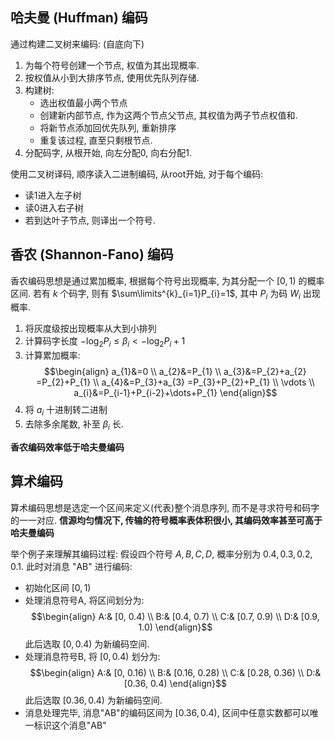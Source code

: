 ## 哈夫曼 (Huffman) 编码

通过构建二叉树来编码: (自底向下)
1. 为每个符号创建一个节点, 权值为其出现概率.
2. 按权值从小到大排序节点, 使用优先队列存储.
3. 构建树:
	- 选出权值最小两个节点
	- 创建新内部节点, 作为这两个节点父节点, 其权值为两子节点权值和.
	- 将新节点添加回优先队列, 重新排序
	- 重复该过程, 直至只剩根节点.
4. 分配码字, 从根开始, 向左分配0, 向右分配1.

使用二叉树译码, 顺序读入二进制编码, 从root开始, 对于每个编码:
- 读1进入左子树
- 读0进入右子树
- 若到达叶子节点, 则译出一个符号.

## 香农 (Shannon-Fano) 编码

香农编码思想是通过累加概率, 根据每个符号出现概率, 为其分配一个 $[0,1)$ 的概率区间. 若有 $k$ 个码字, 则有 $\sum\limits^{k}_{i=1}P_{i}=1$, 其中 $P_{i}$ 为码 $W_{i}$ 出现概率.

1. 将灰度级按出现概率从大到小排列
2. 计算码字长度 $-\log_{2}P_{i} \le \beta_{i}<-\log_{2}P_{i}+1$
3. 计算累加概率: $$\begin{align}
a_{1}&=0 \\
a_{2}&=P_{1} \\
a_{3}&=P_{2}+a_{2} =P_{2}+P_{1} \\
a_{4}&=P_{3}+a_{3} =P_{3}+P_{2}+P_{1} \\
\vdots \\
a_{i}&=P_{i-1}+P_{i-2}+\dots+P_{1}
\end{align}$$
4. 将 $a_{i}$ 十进制转二进制
5. 去除多余尾数, 补至 $\beta_{i}$ 长.

**香农编码效率低于哈夫曼编码**

## 算术编码

算术编码思想是选定一个区间来定义(代表)整个消息序列, 而不是寻求符号和码字的一一对应. **信源均匀情况下, 传输的符号概率表体积很小, 其编码效率甚至可高于哈夫曼编码**

举个例子来理解其编码过程: 假设四个符号 $A, B, C, D$, 概率分别为 $0.4, 0.3, 0.2, 0.1$. 此时对消息 "AB" 进行编码:
- 初始化区间 $[0, 1)$
- 处理消息符号A, 将区间划分为:$$\begin{align}
A:& [0, 0.4) \\
B:& [0.4, 0.7)  \\
C:& [0.7, 0.9)  \\
D:& [0.9, 1.0)
\end{align}$$ 此后选取 $[0, 0.4)$ 为新编码空间.
- 处理消息符号B, 将 $[0, 0.4)$ 划分为:$$\begin{align}
A:& [0, 0.16) \\
B:& [0.16, 0.28)  \\
C:& [0.28, 0.36) \\
D:& [0.36, 0.4)
\end{align}$$ 此后选取 $[0.36, 0.4)$ 为新编码空间.
- 消息处理完毕, 消息"AB"的编码区间为 $[0.36, 0.4)$, 区间中任意实数都可以唯一标识这个消息"AB"